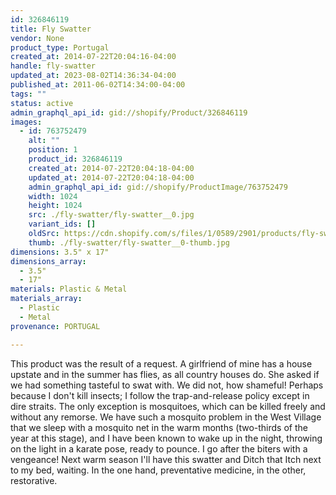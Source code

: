 ```yaml
---
id: 326846119
title: Fly Swatter
vendor: None
product_type: Portugal
created_at: 2014-07-22T20:04:16-04:00
handle: fly-swatter
updated_at: 2023-08-02T14:36:34-04:00
published_at: 2011-06-02T14:34:00-04:00
tags: ""
status: active
admin_graphql_api_id: gid://shopify/Product/326846119
images:
  - id: 763752479
    alt: ""
    position: 1
    product_id: 326846119
    created_at: 2014-07-22T20:04:18-04:00
    updated_at: 2014-07-22T20:04:18-04:00
    admin_graphql_api_id: gid://shopify/ProductImage/763752479
    width: 1024
    height: 1024
    src: ./fly-swatter/fly-swatter__0.jpg
    variant_ids: []
    oldSrc: https://cdn.shopify.com/s/files/1/0589/2901/products/fly-swatter.jpeg?v=1406073858
    thumb: ./fly-swatter/fly-swatter__0-thumb.jpg
dimensions: 3.5" x 17"
dimensions_array:
  - 3.5"
  - 17"
materials: Plastic & Metal
materials_array:
  - Plastic
  - Metal
provenance: PORTUGAL

---
```


This product was the result of a request. A girlfriend of mine has a house upstate and in the summer has flies, as all country houses do. She asked if we had something tasteful to swat with. We did not, how shameful! Perhaps because I don't kill insects; I follow the trap-and-release policy except in dire straits. The only exception is mosquitoes, which can be killed freely and without any remorse. We have such a mosquito problem in the West Village that we sleep with a mosquito net in the warm months (two-thirds of the year at this stage), and I have been known to wake up in the night, throwing on the light in a karate pose, ready to pounce. I go after the biters with a vengeance! Next warm season I'll have this swatter and Ditch that Itch next to my bed, waiting. In the one hand, preventative medicine, in the other, restorative.